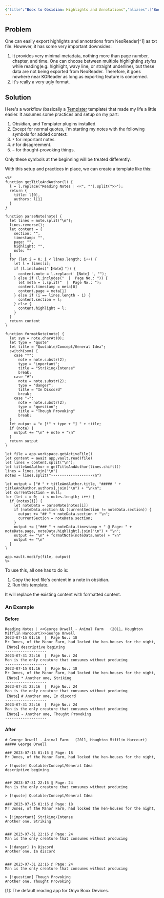 ```yaml
---
{"title":"Boox to Obsidian: Highlights and Annotations","aliases":["Boox to Obsidian: Highlights and Annotations"],"created":"2023-08-01T13:46:56+06:00","updated":"2023-08-01T14:10:11+06:00","dg-publish":true,"dg-note-icon":2,"tags":["obsidian","boox","neoreader","how-to"],"dg-path":"Writings/Technical/HowTos/Boox to Obsidian_ Highlights and Annotations.md","permalink":"/writings/technical/how-tos/boox-to-obsidian-highlights-and-annotations/","dgPassFrontmatter":true,"noteIcon":2}
---
```


## Problem
One can easily export highlights and annotations from NeoReader[^1] as txt file. However, it has some very important downsides:
1. It provides very minimal metadata, nothing more than page number, chapter, and time. One can choose between multiple highlighting *styles* while reading(e.g. highlight, wavy line, or straight underline), but these data are not being exported from NeoReader. Therefore, it goes nowhere near KOReader as long as exporting feature is concerned.
2. It's really a very ugly format.

## Solution
Here's a workflow (basically a [Templater](https://silentvoid13.github.io/Templater/) template) that made my life a little easier. It assumes some practices and setup on my part:
1. Obsidian, and Templater plugins installed.
2. Except for normal quotes, I'm starting my notes with the following symbols for added context:
  1. `*` for important notes.
  2. `#` for disagreement.
  3. `~` for thought-provoking things.

Only these symbols at the beginning will be treated differently.

With this setup and practices in place, we can create a template like this:

```
<%* 
function getTitleAndAuthor(l) {
  l = l.replace("Reading Notes | <<", "").split(">>");
  return {
    title: l[0],
    authors: l[1]
  }
}

function parseNote(note) {
  let lines = note.split("\n");
  lines.reverse();
  let content = {
    section: "",
    timestamp: "",
    page: "",
    highlight: "",
    note: ""
  }
  for (let i = 0; i < lines.length; i++) {
    let l = lines[i];
    if (l.includes("【Note】")) {
      content.note = l.replace('【Note】', "");
    } else if (l.includes("  |  Page No.: ")) {
      let meta = l.split("  |  Page No.: ");
      content.timestamp = meta[0]
      content.page = meta[1]
    } else if (i == lines.length - 1) {
      content.section = l;
    } else {
      content.highlight = l;
    }
  }
  return content
}

function formatNote(note) {
  let sym = note.charAt(0);
  let type = "quote"
  let title = "Quotable/Concept/General Idea";
  switch(sym) {
    case "*":
      note = note.substr(2);
      type = "important";
      title = "Striking/Intense"
      break;
    case "#":
      note = note.substr(2);
      type = "danger";
      title = "In Discord"
      break;
    case "~":
      note = note.substr(2);
      type = "question";
      title = "Though Provoking"
      break;
  }
  let output = "> [!" + type + "] " + title;
  if (note) {
    output += "\n" + note + "\n"
  }
  return output
}

let file = app.workspace.getActiveFile()
let content = await app.vault.read(file)
let lines = content.split("\n");
let titleAndAuthor = getTitleAndAuthor(lines.shift())
lines = lines.join("\n")
notes = lines.split("-------------------\n")

let output = ["# " + titleAndAuthor.title, "##### " + titleAndAuthor.authors].join("\n") + "\n\n";
let currentSection = null;
for (let i = 0;  i < notes.length; i++) {
  if (notes[i]) {
    let noteData = parseNote(notes[i])
    if (noteData.section && (currentSection != noteData.section)) {
      output += "## " + noteData.section + "\n";
      currentSection = noteData.section;
    }
    output += ["### " + noteData.timestamp + " @ Page: " + noteData.page, noteData.highlight].join("\n") + "\n";
    output += "\n" + formatNote(noteData.note) + "\n"
    output += "\n"
  }
}

app.vault.modify(file, output)
%>
```

To use this, all one has to do is:
1. Copy the text file's content in a note in obsidian.
2. Run this template.

It will replace the existing content with formatted content.

### An Example

#### Before
```
Reading Notes | <<George Orwell - Animal Farm   (2011, Houghton Mifflin Harcourt)>>George Orwell
2023-07-15 01:16  |  Page No.: 18
Mr Jones, of the Manor Farm, had locked the hen-houses for the night,
【Note】descriptive begining
-------------------
2023-07-31 22:16  |  Page No.: 24
Man is the only creature that consumes without producing
-------------------
2023-07-15 01:16  |  Page No.: 18
Mr Jones, of the Manor Farm, had locked the hen-houses for the night,
【Note】* Another one, Striking
-------------------
2023-07-31 22:16  |  Page No.: 24
Man is the only creature that consumes without producing
【Note】# Another one, In discord
-------------------
2023-07-31 22:16  |  Page No.: 24
Man is the only creature that consumes without producing
【Note】~ Another one, Thought Provoking
-------------------
```

#### After
```
# George Orwell - Animal Farm   (2011, Houghton Mifflin Harcourt)
##### George Orwell

### 2023-07-15 01:16 @ Page: 18
Mr Jones, of the Manor Farm, had locked the hen-houses for the night,

> [!quote] Quotable/Concept/General Idea
descriptive begining


### 2023-07-31 22:16 @ Page: 24
Man is the only creature that consumes without producing

> [!quote] Quotable/Concept/General Idea

### 2023-07-15 01:16 @ Page: 18
Mr Jones, of the Manor Farm, had locked the hen-houses for the night,

> [!important] Striking/Intense
Another one, Striking


### 2023-07-31 22:16 @ Page: 24
Man is the only creature that consumes without producing

> [!danger] In Discord
Another one, In discord


### 2023-07-31 22:16 @ Page: 24
Man is the only creature that consumes without producing

> [!question] Though Provoking
Another one, Thought Provoking
```

[1]: The default reading app for Onyx Boox Devices.